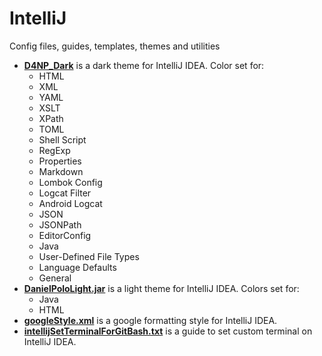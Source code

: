 # IntelliJ
Config files, guides, templates, themes and utilities

- [**D4NP_Dark**](https://github.com/danielPoloWork/IntelliJ/blob/master/D4NP_Dark.jar) is a dark theme for IntelliJ IDEA. Color set for:
  - HTML
  - XML
  - YAML
  - XSLT
  - XPath
  - TOML
  - Shell Script
  - RegExp
  - Properties
  - Markdown
  - Lombok Config
  - Logcat Filter
  - Android Logcat
  - JSON
  - JSONPath
  - EditorConfig
  - Java
  - User-Defined File Types
  - Language Defaults
  - General
- [**DanielPoloLight.jar**](https://github.com/danielPoloWork/IntelliJ/blob/master/DanielPoloLight.jar) is a light theme for IntelliJ IDEA. Colors set for:
  - Java
  - HTML
- [**googleStyle.xml**](https://github.com/danielPoloWork/IntelliJ/blob/master/googleStyle.xml) is a google formatting style for IntelliJ IDEA. 
- [**intellijSetTerminalForGitBash.txt**](https://github.com/danielPoloWork/IntelliJ/blob/master/intellijSetTerminalForGitBash.txt) is a guide to set custom terminal on IntelliJ IDEA.
